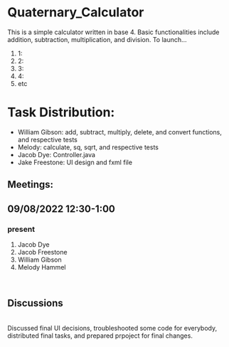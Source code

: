 <h1>Quaternary_Calculator</h1>

This is a simple calculator written in base 4. Basic functionalities include addition, subtraction, multiplication, and division.
To launch...
<ol>
  <li>1:</li>
  <li>2:</li>
  <li>3:</li>
  <li>4:</li>
  <li>etc</li>
</ol>

<h1>Task Distribution:</h1>
<ul>
  <li>William Gibson: add, subtract, multiply, delete, and convert functions, and respective tests</li> 
  <li>Melody: calculate, sq, sqrt, and respective tests</li>
  <li>Jacob Dye: Controller.java</li>
  <li>Jake Freestone: UI design and fxml file</li>
</ul>

<h2>Meetings:</h2>
<h2>09/08/2022 12:30-1:00</h2> 
<h3>present</h3>
<ol>
  <li>Jacob Dye</li>
  <li>Jacob Freestone</li>
  <li>William Gibson</li>
  <li>Melody Hammel</li>
</ol>
<br>
<h2>Discussions</h2>
<br>
Discussed final UI decisions, troubleshooted some code for everybody, distributed final tasks, and prepared prpoject for final changes. 
